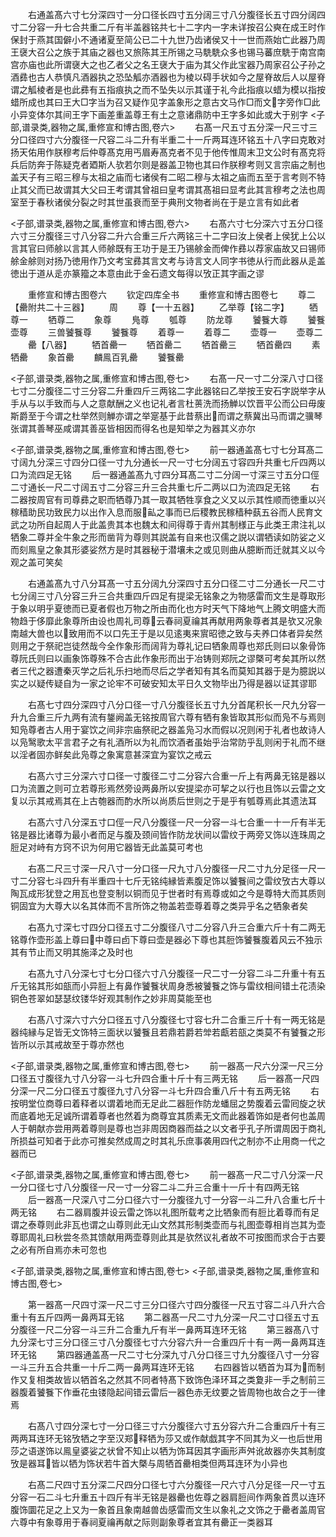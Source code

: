 <!-- { "loadSidebar": true } -->
　　右通盖髙六寸七分深四寸一分口径长四寸五分阔三寸八分腹径长五寸四分阔四寸二分容一升七合共重二斤有半盖器铭共七十二字内一字未详按召公奭在成王时作保封于燕其国僻小不通诸夏至简公已二十九世乃齿诸侯又十一世而燕始亡此器乃周王襃大召公之族于其庙之器也又旅陈其王所锡之马駪駪众多也锡马蕃庶駪于南宫南宫亦庙也此所谓襃大之也乙者父之名王襃大于庙为其父作此宝器乃周家召公子孙之酒彞也古人恭慎凡酒器执之恐坠觚亦酒器也为棱以碍手状如今之屋脊故后人以屋脊谓之觚棱者是也此彞有五指痕执之而不坠失以示其谨于礼今此指痕以蜡为模以指按蜡所成也其曰王大□字当为召又疑作见字盖象形之意古文马作□而文字旁作□此小异变体尔其间王字下画差重盖尊王有土之意诸鼎防中王字多如此或大于别字
<子部,谱录类,器物之属,重修宣和博古图,卷六>
　　右髙一尺五寸五分深一尺三寸三分口径四寸六分腹径一尺容二斗二升有半重二十一斤两耳连环铭五十八字曰克敢对扬天佑用作朕穆考后仲尊髙克用丐眉寿髙克者不见于他传惟周末卫文公时有髙克将兵后防奔于陈疑克者廼斯人欤若尔则是器盖卫物也其曰作朕穆考则又言宗庙之制也盖天子有三昭三穆与太祖之庙而七诸侯有二昭二穆与太祖之庙而五至于言考则不特止其父而已故谓其大父曰王考谓其曾祖曰皇考谓其髙祖曰显考此其言穆考之法也周室至于春秋诸侯分裂之时其世虽衰而至于典刑文物者尚在于是立言有如此者

<子部,谱录类,器物之属,重修宣和博古图,卷六>
　　右髙六寸七分深六寸五分口径六寸三分腹径三寸八分容二升六合重三斤六两铭三十二字曰汝上侯者上侯犹上公以言其官曰师艅以言其人师艅既有王功于是王乃锡艅金而俾作彞以荐家庙故又曰锡师艅金艅则对扬乃徳用作乃文考宝彞其言文考与诗言文人同字书徳从行而此器从辵盖徳出于道从辵亦篆籀之本意由此于金石遗文每得以攷正其字画之谬

　　重修宣和博古图卷六
　　钦定四库全书
　　重修宣和博古图卷七
　　尊二【罍附共二十三器】
　　周
　　尊【一十五器】
　　乙举尊【铭二字】
　　牺尊一
　　牺尊二
　　象尊
　　鳬尊
　　瓠尊
　　防龙尊
　　饕餮大尊
　　饕餮壶尊
　　三兽饕餮尊
　　饕餮尊
　　着尊一
　　着尊二
　　壶尊一
　　壶尊二
　　罍【八器】
　　牺首罍一
　　牺首罍二
　　牺首罍三
　　牺首罍四
　　素牺罍
　　象首罍
　　麟鳯百乳罍
　　饕餮罍

<子部,谱录类,器物之属,重修宣和博古图,卷七>
　　右髙一尺一寸二分深八寸口径七寸二分腹径二寸三分容二升重四斤三两铭二字此器铭曰乙举按王安石字説举字从手从与以手致而与人之意献酬之义也记礼者言杜蒉洗而扬觯以饮晋平公而公曰毋废斯爵至于今谓之杜举然则觯亦谓之举寔基于此昔蔡出而谓之蔡冀出马而谓之骥琴张谓其善琴巫咸谓其善巫皆相因而得名也是知举之为器其义亦尔

<子部,谱录类,器物之属,重修宣和博古图,卷七>
　　前一器通盖髙七寸七分耳髙二寸阔九分深三寸四分口径一寸九分通长一尺一寸七分阔五寸容四升共重七斤四两以口为流四足无铭
　　后一器通盖髙九寸四分耳髙二寸二分阔一寸深三寸五分口俓二寸通长一尺二寸阔五寸二分容三升三合共重七斤二两以口为流四足无铭
　　右二器按周官有司尊彞之职而牺尊乃其一取其牺牲享食之义又以示其性顺而徳重以兴稼穑助民功致民力以出作入息而服畆之事而已后稷教民稼穑种蓺五谷而人民育文武之功所自起周人于此盖贵其本也魏太和间得尊于青州其制様正与此类王肃注礼以牺象二尊并全牛象之形而凿背为尊则其説盖有自来也汉儒之説以谓牺读如防娑之义而刻鳯皇之象其形婆娑然方是时其器秘于潜壤未之或见则曲从臆断而迁就其义以今观之盖可笑矣

　　右通盖髙九寸八分耳髙一寸五分阔九分深四寸五分口径二寸二分通长一尺二寸七分阔三寸八分容三升三合共重四斤四足有提梁无铭象之为物感雷而文生是尊取形于象以明乎夏徳而已夏者假也万物之所由而化也方时天气下降地气上腾文明盛大而物趋于侈靡此象尊所由设也周礼司尊云春祠夏禴其再献用两象尊者其是欤又况象南越大兽也以致用而不以口先王于是以见逺夷来賔昭徳之致与夫养口体者异矣然则用之于祭祀岂徒然哉今全作象形而阔背为尊礼记曰牺象周尊也郑氏则曰以象骨饰尊阮氏则曰以画象饰尊殊不合古此作象形而出于冶铸则郑阮之谬槩可考矣其所以然者三代之器遭秦灭学之后礼乐扫地而尽后之学者知有其名而莫知其器于是为臆説以实之以疑传疑自为一家之论牢不可破安知太平日久文物毕出乃得是器以证其谬耶

　　右髙七寸四分深四寸八分口径一寸八分腹径长五寸九分首尾积长一尺九分容一升九合重三斤九两有流有鋬阙盖无铭按周官六尊有牺有象皆取其形似而凫不与焉则知凫尊者古人用于宴饮之间非宗庙祭祀之器盖凫习水而假以况则闲于礼者也故诗人以凫鹥歌太平言君子之有礼酒所以为礼而饮酒者虽始乎治常防乎乱则闲于礼而不继以淫者固亦鲜矣此凫尊之象寓意甚深宜为宴饮之戒云

　　右髙六寸三分深六寸口径一寸腹径二寸二分容六合重一斤上有两鼻无铭是器以口为流置之则可立若尊形焉然旁设两鼻所以安提梁亦可挈之以行也且饰以云雷之文复以示其戒焉其在上古匏器而酌水所以尚质后世则之于是乎有瓠尊焉此其遗法耳

　　右髙六寸八分深五寸口俓一尺八分腹径一尺一分容一斗七合重一十一斤有半无铭是器比诸尊为最小者而足与腹及颈间皆作防龙状间以雷纹于两旁又饰以连珠周之脰足对峙有方窍不识为何用它器皆无此盖莫可考也

　　右髙二尺三寸深一尺八寸一分口径一尺九寸八分腹径一尺二寸九分足径一尺一寸二分容七斗四升有半重四十七斤无铭纯縁皆素腹足饰以饕餮间之雷纹攷古大尊以陶瓦成形犹登之用瓦也登变制以铜而见于世者时有焉尊或如之今是尊特大而其质则铜固宜为大尊大以名其体而不言所饰之物盖若壶尊着尊之类异乎名之牺象者矣

　　右髙九寸深七寸四分口径五寸二分腹径八寸二分容八升三合重六斤十有二两无铭尊作壶形盖上尊曰中尊曰卣下尊曰壶是器必下尊也其脰饰饕餮腹着风云不独示其有节止而又明其施泽之及时也

　　右髙九寸八分深七寸七分口径六寸八分腹径一尺二寸一分容二斗二升重十有五斤无铭其形如瓿而小异脰上有鼻作饕餮状周身悉被饕餮之饰与雷纹相间错土花渍染铜色苍翠如瑟瑟纹镂华好观其制作之妙非周莫能至也

　　右髙八寸深六寸六分口径五寸八分腹径七寸容七升二合重三斤十有一两无铭是器纯縁与足皆无文饰特三面状以饕餮且若鼎若爵若斚若甗若瓿之类莫不有饕餮之形皆所以示其戒故至于尊亦然也

<子部,谱录类,器物之属,重修宣和博古图,卷七>
　　前一器髙一尺六分深一尺三分口径五寸腹径九寸八分容一斗七升四合重十斤十有三两无铭
　　后一器髙一尺四分深一尺二分口径五寸腹径九寸八分容一斗七升四合重八斤十有五两无铭
　　右按明堂位商尊曰着释者以谓着地而无足此二器脰作防龙蟠屈之势腹着云雷囘旋之状而底着地无足诚所谓着尊者也然着为商尊宜其质素无文而此器着饰如是者何也盖周人于朝献亦尝用两着尊则是尊也岂非周因商器而益之以文者乎孔子所谓周因于商礼所损益可知者于此亦可推矣然成周之时其礼乐庶事袭用四代之制亦不止用商一代之器而已

<子部,谱录类,器物之属,重修宣和博古图,卷七>
　　前一器髙一尺二寸八分深一尺一分口径七寸八分腹径一尺一寸一分容二斗二升三合重十一斤十有四两无铭
　　后一器髙一尺深八寸二分口径六寸一分腹径九寸一分容一斗二升八合重七斤十两无铭
　　右二器肩腹并设云雷之饰以礼图所载考之比牺象而有脰比着尊而有足谓之泰尊则此非瓦也谓之山尊则此无山文然其形制类壶而与礼图壶尊相肖岂其为壶尊耶周礼曰秋尝冬烝其馈献用两壶尊则此其是欤然议礼者故不可按图而求合于古要之必有所自焉亦未可忽也

<子部,谱录类,器物之属,重修宣和博古图,卷七>
<子部,谱录类,器物之属,重修宣和博古图,卷七>

　　第一器髙一尺四寸深一尺二寸三分口径六寸四分腹径一尺五寸容二斗八升六合重十有五斤四两一鼻两耳无铭
　　第二器髙一尺二寸九分深一尺二寸口径五寸五分腹径一尺二分容一斗三升二合重九斤有半一鼻两耳连环无铭
　　第三器髙八寸九分深七寸三分口径三寸八分腹径七寸六分容六升一合重四斤十有一两一鼻两耳连环无铭
　　第四器通盖髙一尺二寸七分深九寸八分口径三寸九分腹径八寸一分容一斗三升五合共重一十斤二两一鼻两耳连环无铭
　　右四器皆以牺首为耳为而制作又复相类故皆以牺首名之然其不同者特髙下致饰色泽环耳之类夐非一手之制前三器腹着饕餮下作垂花虫镂隐起间错云雷后一器色赤无纹要之皆周物也故合之于一律焉

　　右髙八寸四分深七寸一分口径三寸六分腹径六寸五分容六升二合重四斤十有三两两耳连环无铭攷牺之字至汉郑释牺为莎又或作献戯其字不同其为义一也后世用莎之语遂饰以鳯皇婆娑之状曾不知止以牺为饰耳因其字画形声舛讹故器亦失其制度攷是器耳皆以牺为饰状若牛首大槩与周牺首罍相类但两耳连环为小异也

　　右髙二尺四寸五分深二尺四分口径七寸六分腹径一尺六寸八分足径一尺一寸五分容一石二斗七升重五十四斤有半无铭是器罍也佐尊之器肩脰间作两象首贯以连环腹饰圜花足之上又为一象首且象南越兽齿感雷而文生以象礼之文饰之于罍者盖周官六尊中有象尊用于春祠夏禴再献之际则副象尊者宜其有罍正一类器耳

